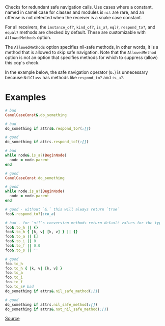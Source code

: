 
Checks for redundant safe navigation calls.
Use cases where a constant, named in camel case for classes and modules is `nil` are rare,
and an offense is not detected when the receiver is a snake case constant.

For all receivers, the `instance_of?`, `kind_of?`, `is_a?`, `eql?`, `respond_to?`,
and `equal?` methods are checked by default.
These are customizable with `AllowedMethods` option.

The `AllowedMethods` option specifies nil-safe methods,
in other words, it is a method that is allowed to skip safe navigation.
Note that the `AllowedMethod` option is not an option that specifies methods
for which to suppress (allow) this cop's check.

In the example below, the safe navigation operator (`&.`) is unnecessary
because `NilClass` has methods like `respond_to?` and `is_a?`.

# Examples

```ruby
# bad
CamelCaseConst&.do_something

# bad
do_something if attrs&.respond_to?(:[])

# good
do_something if attrs.respond_to?(:[])

# bad
while node&.is_a?(BeginNode)
  node = node.parent
end

# good
CamelCaseConst.do_something

# good
while node.is_a?(BeginNode)
  node = node.parent
end

# good - without `&.` this will always return `true`
foo&.respond_to?(:to_a)

# bad - for `nil`s conversion methods return default values for the type
foo&.to_h || {}
foo&.to_h { |k, v| [k, v] } || {}
foo&.to_a || []
foo&.to_i || 0
foo&.to_f || 0.0
foo&.to_s || ''

# good
foo.to_h
foo.to_h { |k, v| [k, v] }
foo.to_a
foo.to_i
foo.to_f
foo.to_s# bad
do_something if attrs&.nil_safe_method(:[])

# good
do_something if attrs.nil_safe_method(:[])
do_something if attrs&.not_nil_safe_method(:[])
```

[Source](http://www.rubydoc.info/gems/rubocop/RuboCop/Cop/Lint/RedundantSafeNavigation)